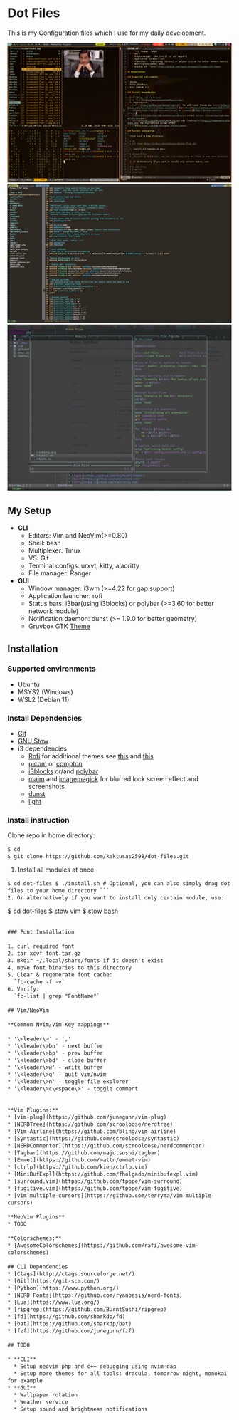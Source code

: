 # Dot Files

  This is my Configuration files which I use for my daily development.

  ![setup](https://raw.githubusercontent.com/kaktusas2598/dot-files/master/setup.png)
  ![vim](https://raw.githubusercontent.com/kaktusas2598/dot-files/master/vimSetup.png)
  ![nvim](https://raw.githubusercontent.com/kaktusas2598/dot-files/master/nVimSetup.png)

## My Setup

  * **CLI**
    * Editors: Vim and NeoVim(>=0.80)
    * Shell: bash
    * Multiplexer: Tmux
    * VS: Git
    * Terminal configs: urxvt, kitty, alacritty
    * File manager: Ranger
  * **GUI**
    * Window manager: i3wm (>=4.22 for gap support)
    * Application launcher: rofi
    * Status bars: i3bar(using i3blocks) or polybar (>=3.60 for better network module)
    * Notification daemon: dunst (>= 1.9.0 for better geometry)
    * Gruvbox GTK [Theme](https://github.com/Fausto-Korpsvart/Gruvbox-GTK-Theme)

## Installation

### Supported environments

- Ubuntu
- MSYS2 (Windows)
- WSL2 (Debian 11)

### Install Dependencies

- [Git](https://git-scm.com/)
- [GNU Stow](https://www.gnu.org/software/stow/)
- i3 dependencies:
  - [Rofi](https://github.com/davatorium/rofi) for additional themes see [this](https://github.com/newmanls/rofi-themes-collection) and [this](https://github.com/adi1090x/rofi)
  - [picom](https://github.com/yshui/picom) or [compton](https://github.com/chjj/compton)
  - [i3blocks](https://github.com/vivien/i3blocks) or/and [polybar](https://github.com/polybar/polybar)
  - [maim](https://github.com/naelstrof/maim) and [imagemagick](https://imagemagick.org/index.php) for blurred lock screen effect and screenshots
  - [dunst](https://github.com/dunst-project/dunst)
  - [light](https://github.com/haikarainen/light)

### Install instruction

  Clone repo in home directory:
  ```
  $ cd
  $ git clone https://github.com/kaktusas2598/dot-files.git
  ```
  1. Install all modules at once
  ```
  $ cd dot-files $ ./install.sh # Optional, you can also simply drag dot files to your home directory ```
  2. Or alternatively if you want to install only certain module, use:
  ```
  $ cd dot-files
  $ stow vim
  $ stow bash
  ```

### Font Installation

1. curl required font
2. tar xcvf font.tar.gz
3. mkdir ~/.local/share/fonts if it doesn't exist
4. move font binaries to this directory
5. Clear & regenerate font cache:
    `fc-cache -f -v`
6. Verify:
    `fc-list | grep "FontName"`

## Vim/NeoVim

**Common Nvim/Vim Key mappings**

* '\<leader\>' - ','
* '\<leader\>bn' - next buffer
* '\<leader\>bp' - prev buffer
* '\<leader\>bd' - close buffer
* '\<leader\>w' - write buffer
* '\<leader\>q' - quit vim/nvim
* '\<leader\>n' - toggle file explorer
* '\<leader\>c\<space\>' - toggle comment


**Vim Plugins:**
  * [vim-plug](https://github.com/junegunn/vim-plug)
  * [NERDTree](https://github.com/scrooloose/nerdtree)
  * [Vim-Airline](https://github.com/bling/vim-airline)
  * [Syntastic](https://github.com/scrooloose/syntastic)
  * [NERDCommenter](https://github.com/scrooloose/nerdcommenter)
  * [Tagbar](https://github.com/majutsushi/tagbar)
  * [Emmet](https://github.com/mattn/emmet-vim)
  * [ctrlp](https://github.com/kien/ctrlp.vim)
  * [MiniBufExpl](https://github.com/fholgado/minibufexpl.vim)
  * [surround.vim](https://github.com/tpope/vim-surround)
  * [fugitive.vim](https://github.com/tpope/vim-fugitive)
  * [vim-multiple-cursors](https://github.com/terryma/vim-multiple-cursors)

**NeoVim Plugins**
  * TODO

**Colorschemes:**
  * [AwesomeColorschemes](https://github.com/rafi/awesome-vim-colorschemes)

## CLI Dependencies
  * [Ctags](http://ctags.sourceforge.net/)
  * [Git](https://git-scm.com/)
  * [Python](https://www.python.org/)
  * [NERD Fonts](https://github.com/ryanoasis/nerd-fonts)
  * [Lua](https://www.lua.org/)
  * [ripgrep](https://github.com/BurntSushi/ripgrep)
  * [fd](https://github.com/sharkdp/fd)
  * [bat](https://github.com/sharkdp/bat)
  * [fzf](https://github.com/junegunn/fzf)

## TODO

  * **CLI**
    * Setup neovim php and c++ debugging using nvim-dap
    * Setup more themes for all tools: dracula, tomorrow night, monokai for example
  * **GUI**
    * Wallpaper rotation
    * Weather service
    * Setup sound and brightness notifications

